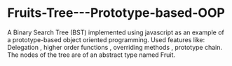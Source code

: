 # Fruits-Tree---Prototype-based-OOP
A Binary Search Tree (BST) implemented using javascript as an example of a prototype-based object oriented programming. 
Used features like: Delegation , higher order functions , overriding methods , prototype chain.
The nodes of the tree are of an abstract type named Fruit.
